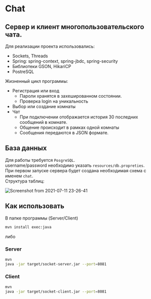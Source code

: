 # Chat
## Сервер и клиент многопользовательского чата.

Для реализации проекта использовались:
* Sockets, Threads
* Spring: spring-context, spring-jbdc, spring-security
* Библиотеки GSON, HikariCP
* PostreSQL

Жизненный цикл программы:
* Регистрация или вход
  * Пароли хранятся в захешированном состоянии.
  * Проверка login на уникальность 
* Выбор или создание комнаты
* Чат
  * При подключении отображается история 30 последних сообщений в комнате.
  * Общение происходит в рамках одной комнаты
  * Сообщения передаются в JSON формате.

## База данных
Для работы требуется `PosgreSQL`.  
username/password необходимо указать `resources/db.propreties`.  
При первом запуске сервера будет создана необходимая схема с именем `chat`.  
Структура таблиц:

![Screenshot from 2021-07-11 23-26-41](https://user-images.githubusercontent.com/52173536/125209319-96591f80-e2a0-11eb-93f1-f8af1b4847c3.png)

## Как использовать
В папке программы (Server/Client)
```bash
mvn install exec:java
```
либо
### Server
```bash
mvn
java -jar target/socket-server.jar --port=8081
```
### Client
```bash
mvn
java -jar target/socket-client.jar --port=8081
```
